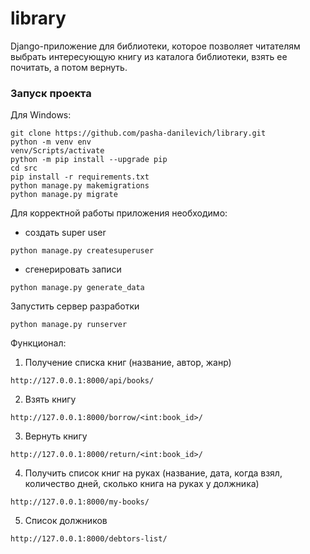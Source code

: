 # library
 Django-приложение для библиотеки, которое позволяет читателям выбрать интересующую книгу из каталога библиотеки, взять ее почитать, а потом вернуть.

### Запуск проекта
Для Windows:

```shell
git clone https://github.com/pasha-danilevich/library.git
python -m venv env
venv/Scripts/activate
python -m pip install --upgrade pip
cd src
pip install -r requirements.txt
python manage.py makemigrations
python manage.py migrate
```

Для корректной работы приложения необходимо:
 * создать super user
```shell
python manage.py createsuperuser
```
 * сгенерировать записи
```shell
python manage.py generate_data
```
Запустить сервер разработки
```shell
python manage.py runserver
```
Функционал:

1. Получение списка книг (название, автор, жанр)
   
```http://127.0.0.1:8000/api/books/```

2. Взять книгу

```http://127.0.0.1:8000/borrow/<int:book_id>/```

3. Вернуть книгу

```http://127.0.0.1:8000/return/<int:book_id>/```

4. Получить список книг на руках (название, дата, когда взял, количество дней, сколько книга на руках у должника)

```http://127.0.0.1:8000/my-books/```

5. Список должников

```http://127.0.0.1:8000/debtors-list/```

